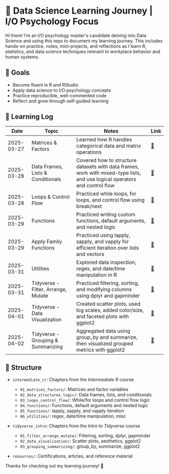 # 🧠 Data Science Learning Journey | I/O Psychology Focus

Hi there! I’m an I/O psychology master's candidate delving into Data Science and using this repo to document my learning journey. This includes hands-on practice, notes, mini-projects, and reflections as I learn R, statistics, and data science techniques relevant to workplace behavior and human systems.

## 🎯 Goals
- Become fluent in R and RStudio
- Apply data science to I/O psychology concepts
- Practice reproducible, well-commented code
- Reflect and grow through self-guided learning

## 📅 Learning Log
| Date | Topic | Notes | Link |
|------|-------|-------|------|
| 2025-03-27 | Matrices & Factors | Learned how R handles categorical data and matrix operations | [🔗](.intermediate_r/01_matrices_factors/) |
| 2025-03-28 | Data Frames, Lists & Conditionals | Covered how to structure datasets with data frames, work with mixed-type lists, and use logical operators     and control flow | [🔗](.intermediate_r/02_data_structures_logic/) |
| 2025-03-28 | Loops & Control Flow | Practiced while loops, for loops, and control flow using break/next | [🔗](./intermediate_r/03_loops_control_flow/) |
| 2025-03-29 | Functions | Practiced writing custom functions, default arguments, and nested logic | [🔗](./intermediate_r/04_functions/) |
| 2025-03-29 | Apply Family Functions | Practiced using lapply, sapply, and vapply for efficient iteration over lists and vectors | [🔗](./intermediate_r/05_apply_family/) |
| 2025-03-31 | Utilities | Explored data inspection, regex, and date/time manipulation in R | [🔗](./intermediate_r/06_utilities/) |
| 2025-03-31 | Tidyverse - Filter, Arrange, Mutate | Practiced filtering, sorting, and modifying columns using dplyr and gapminder | [🔗](./tidyverse_intro/01_filter_arrange_mutate/) |
| 2025-04-01| Tidyverse - Data Visualization | Created scatter plots, used log scales, added color/size, and faceted plots with ggplot2 | [🔗](./tidyverse_intro/02_data_visualization/) |
| 2025-04-02 | Tidyverse - Grouping & Summarizing | Aggregated data using group_by and summarize, then visualized grouped metrics with ggplot2 | [🔗](./tidyverse_intro/03_grouping_summarizing/) |




## 📂 Structure

- `intermediate_r/`: Chapters from the *Intermediate R* course  
  - `01_matrices_factors/`: Matrices and factor variables  
  - `02_data_structures_logic/`: Data frames, lists, and conditionals  
  - `03_loops_control_flow/`: While/for loops and control flow logic
  - `04_functions/`: Functions, default arguments and nested logic
  - `05_functions/`: lapply, sapply, and vapply iteration
  - `06_utilities/`: regex, date/time manipulation, misc
- `tidyverse_intro`: Chapters from the *Intro to Tidyverse* course
  - `01_filter_arrange_mutate/`: Filtering, sorting, dplyr, gapminder
  - `02_data_visualization/`: Scatter plots, aesthetics, ggplot2
  - `03_grouping_summarizing/`: group_by, summarize, ggplot2

- `resources/`: Certifications, articles, and reference material


Thanks for checking out my learning journey! 🚀
